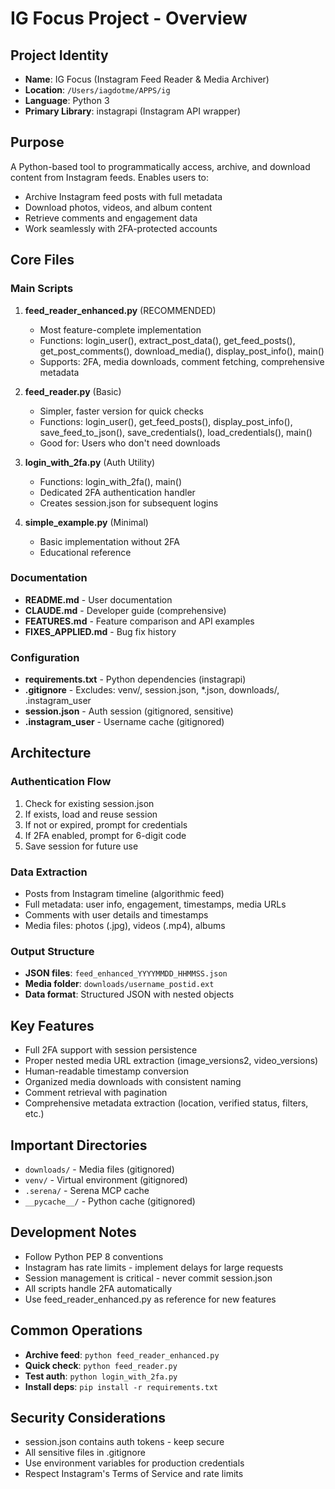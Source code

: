# IG Focus Project - Overview

## Project Identity
- **Name**: IG Focus (Instagram Feed Reader & Media Archiver)
- **Location**: `/Users/iagdotme/APPS/ig`
- **Language**: Python 3
- **Primary Library**: instagrapi (Instagram API wrapper)

## Purpose
A Python-based tool to programmatically access, archive, and download content from Instagram feeds. Enables users to:
- Archive Instagram feed posts with full metadata
- Download photos, videos, and album content
- Retrieve comments and engagement data
- Work seamlessly with 2FA-protected accounts

## Core Files

### Main Scripts
1. **feed_reader_enhanced.py** (RECOMMENDED)
   - Most feature-complete implementation
   - Functions: login_user(), extract_post_data(), get_feed_posts(), get_post_comments(), download_media(), display_post_info(), main()
   - Supports: 2FA, media downloads, comment fetching, comprehensive metadata

2. **feed_reader.py** (Basic)
   - Simpler, faster version for quick checks
   - Functions: login_user(), get_feed_posts(), display_post_info(), save_feed_to_json(), save_credentials(), load_credentials(), main()
   - Good for: Users who don't need downloads

3. **login_with_2fa.py** (Auth Utility)
   - Functions: login_with_2fa(), main()
   - Dedicated 2FA authentication handler
   - Creates session.json for subsequent logins

4. **simple_example.py** (Minimal)
   - Basic implementation without 2FA
   - Educational reference

### Documentation
- **README.md** - User documentation
- **CLAUDE.md** - Developer guide (comprehensive)
- **FEATURES.md** - Feature comparison and API examples
- **FIXES_APPLIED.md** - Bug fix history

### Configuration
- **requirements.txt** - Python dependencies (instagrapi)
- **.gitignore** - Excludes: venv/, session.json, *.json, downloads/, .instagram_user
- **session.json** - Auth session (gitignored, sensitive)
- **.instagram_user** - Username cache (gitignored)

## Architecture

### Authentication Flow
1. Check for existing session.json
2. If exists, load and reuse session
3. If not or expired, prompt for credentials
4. If 2FA enabled, prompt for 6-digit code
5. Save session for future use

### Data Extraction
- Posts from Instagram timeline (algorithmic feed)
- Full metadata: user info, engagement, timestamps, media URLs
- Comments with user details and timestamps
- Media files: photos (.jpg), videos (.mp4), albums

### Output Structure
- **JSON files**: `feed_enhanced_YYYYMMDD_HHMMSS.json`
- **Media folder**: `downloads/username_postid.ext`
- **Data format**: Structured JSON with nested objects

## Key Features
- Full 2FA support with session persistence
- Proper nested media URL extraction (image_versions2, video_versions)
- Human-readable timestamp conversion
- Organized media downloads with consistent naming
- Comment retrieval with pagination
- Comprehensive metadata extraction (location, verified status, filters, etc.)

## Important Directories
- `downloads/` - Media files (gitignored)
- `venv/` - Virtual environment (gitignored)
- `.serena/` - Serena MCP cache
- `__pycache__/` - Python cache (gitignored)

## Development Notes
- Follow Python PEP 8 conventions
- Instagram has rate limits - implement delays for large requests
- Session management is critical - never commit session.json
- All scripts handle 2FA automatically
- Use feed_reader_enhanced.py as reference for new features

## Common Operations
- **Archive feed**: `python feed_reader_enhanced.py`
- **Quick check**: `python feed_reader.py`
- **Test auth**: `python login_with_2fa.py`
- **Install deps**: `pip install -r requirements.txt`

## Security Considerations
- session.json contains auth tokens - keep secure
- All sensitive files in .gitignore
- Use environment variables for production credentials
- Respect Instagram's Terms of Service and rate limits
